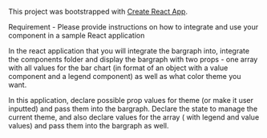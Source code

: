 This project was bootstrapped with [Create React App](https://github.com/facebook/create-react-app).


Requirement - Please provide instructions on how to integrate and use your component in a sample React application

In the react application that you will integrate the bargraph into, integrate the components folder and display the bargraph with two props - one array with all values for the bar chart (in format of an object with a value component and a legend component) as well as what color theme you want. 

In this application, declare possible prop values for theme (or make it user inputted) and pass them into the bargraph. Declare the state to manage the current theme, and also declare values for the array ( with legend and value values) and pass them into the bargraph as well. 
